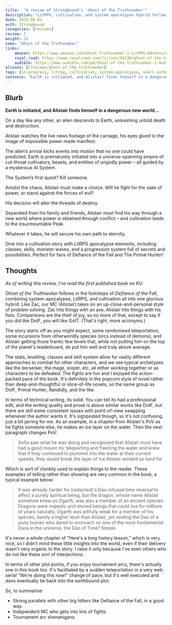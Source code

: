 ```yaml
---
title:  "A review of Strungbound's 'Ghost of the Truthseeker'"
description: "LitRPG, cultivation, and system apocalypse hybrid following our magical pugilist Alistair."
date: 2023-06-01
auth: Strungbound
categories: [reviews]
review: C
weight: 32
name: "Ghost of the Truthseeker"
links:
    amazon: https://www.amazon.com/Ghost-Truthseeker-1-LitRPG-Adventure-ebook/dp/B0BWDBNLY1
    royal_road: https://www.royalroad.com/fiction/56136/ghost-of-the-truthseeker
    audible: https://www.audible.com/pd/Ghost-of-the-Truthseeker-1-Audiobook/B0BWYYJT2G
aliases: [/reviews/ghost_of_the_truthseeker]
tags: [in-progress, litrpg, cultivation, system-apocalypse, small-author, audio]
sentence: "Earth is initiated, and Alistair finds himself in a dangerous new world…"
---
```





## Blurb

**Earth is initiated, and Alistair finds himself in a dangerous new world…**

On a day like any other, an alien descends to Earth, unleashing untold death and destruction.

Alistair watches the live news footage of the carnage, his eyes glued to the image of impossible power made manifest.

The alien’s arrival kicks events into motion that no one could have predicted. Earth is prematurely initiated into a universe-spanning empire of cut-throat cultivators, beasts, and entities of ungodly power – all guided by a mysterious AI System.

The System’s first quest? Kill someone.

Amidst the chaos, Alistair must make a choice. Will he fight for the sake of power, or stand against the forces of evil?

His decision will alter the threads of destiny.

Separated from his family and friends, Alistair must find his way through a new world where power is obtained through conflict – and cultivation leads to the insurmountable Peak.

Whatever it takes, he will secure his own path to eternity.

Dive into a cultivation story with LitRPG apocalypse elements, including classes, skills, monster waves, and a progression system full of secrets and possibilities. Perfect for fans of Defiance of the Fall and The Primal Hunter!

## Thoughts

*As of writing this review, I've read the first published book on KU.*

*Ghost of the Truthseeker* follows in the footsteps of *Defiance of the Fall*, combining system-apocalypse, LitRPG, and cultivation all into one glorious hybrid. Like Zac, our MC (Alistair) takes on an up-close-and-personal style of problem solving. Zac hits things with an axe, Alistair hits things with his fists. Comparisons are the thief of joy, so no more of that, except to say if you did like DotF, you will like GotT. (That's right, more acronyms.)

The story starts off as you might expect, some randomised teleportation, some incursions from otherworldly species (orcs instead of demons), and Alistair getting those frantic few levels that, while not putting him on the top of the planet's leaderboard, do put him well and truly above average. 

The stats, levelling, classes and skill system allow for vastly different approaches to combat for other characters, and we see typical archetypes like the berserker, the mage, sniper, etc, all either working together or as characters to be defeated. The fights are fun and I enjoyed the action-packed pace of the book. It's definitely in the popcorn style of novel rather than deep-and-thoughtful or slice-of-life novels, so the same group as DotF, Primal Hunter, Randidly, and the like.

In terms of technical writing, its solid. You can tell its had a professional edit, and the writing quality and prose is above similar works like DotF, but there are still some consistent issues with point-of-view swapping whenever the author wants it. It's signposted though, so it's not confusing, just a bit jarring for me. As an example, in a chapter from Alistair's PoV as he fights someone else, he makes an ice layer on the water. Then the next paragraph changes PoV:

> Sofia saw what he was doing and recognized that Alistair must have had a good reason for teleporting and freezing the water and knew that if they continued to plummet into the water at their current speeds, they would break the layer of ice Alistair worked so hard for.

Which is sort of clunkily used to explain things to the reader. These examples of telling rather than showing are very common in the book, a typical example below:

> It was already harder for [redacted]'s Dao-infused time reversal to affect a purely spiritual being, but the dragon, whose name Alistair somehow knew as Ogarth, was also a member of an ancient species. Dragons were majestic and storied beings that could live for millions of years naturally. Ogarth was pitifully weak for a member of his species, barely a higher level than Alistair, yet voiding the Dao of a puny human who dared to encroach on one of the most fundamental Daos in the universe, the Dao of Time? Simple.

It's never a whole chapter of "Here's a long history lesson," which is very nice, so I didn't mind these little insights into the world, even if their delivery wasn't very organic to the story. I raise it only because I've seen others who do not like these sort of interjections.

In terms of other plot points, if you enjoy tournament arcs, there's actually one in this book too. It's facilitated by a sudden teleportation in a very web serial "We're doing this now!" change of pace, but it's well executed and *does* eventually tie back into the earthbound plot.

So, to summarise:

* Strong parallels with other big hitters like Defiance of the Fall, in a good way.
* Independent MC who gets into lots of fights.
* Tournament arc shenanigans.
